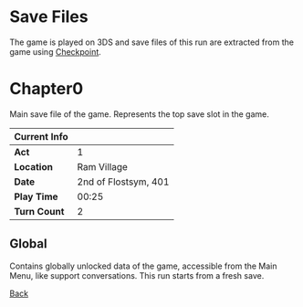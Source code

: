 # Save Files

The game is played on 3DS and save files of this run are extracted from the game using [Checkpoint](https://github.com/FlagBrew/Checkpoint).

# Chapter0

Main save file of the game. Represents the top save slot in the game.

| Current Info   | <!-- -->             |
| -------------- | -------------------- |
| **Act**        | 1                    |
| **Location**   | Ram Village          |
| **Date**       | 2nd of Flostsym, 401 |
| **Play Time**  | 00:25                |
| **Turn Count** | 2                    |

## Global

Contains globally unlocked data of the game, accessible from the Main Menu, like support conversations. This run starts from a fresh save.

[Back](../README.md)